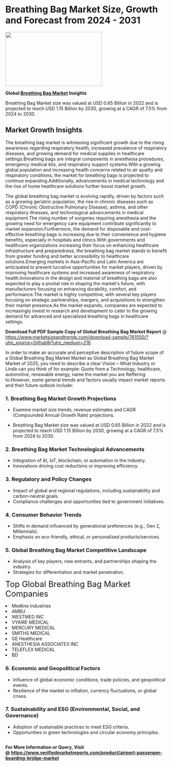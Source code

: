 <H1>Breathing Bag Market Size, Growth and Forecast from 2024 - 2031</H1><img class="aligncenter size-medium wp-image-584254" src="https://thirdeyenews.in/wp-content/uploads/2024/09/Global-Market-Research-300x168.jpeg" alt="" width="300" height="168" /><p><strong>Global&nbsp;<a href="https://www.marketsizeandtrends.com/download-sample/761550/?utm_source=Github8j?utm_medium=216">Breathing Bag Market</a> Insights</strong></p><p>Breathing Bag Market size was valued at USD 0.65 Billion in 2022 and is projected to reach USD 1.15 Billion by 2030, growing at a CAGR of 7.5% from 2024 to 2030.</p><p><h2>Market Growth Insights</h2> <p>The breathing bag market is witnessing significant growth due to the rising awareness regarding respiratory health, increased prevalence of respiratory diseases, and growing demand for medical supplies in healthcare settings.Breathing bags are integral components in anesthesia procedures, emergency medical kits, and respiratory support systems.With a growing global population and increasing health concerns related to air quality and respiratory conditions, the market for breathing bags is projected to continue expanding.Additionally, advancements in medical technology and the rise of home healthcare solutions further boost market growth.</p> <p>The global breathing bag market is evolving rapidly, driven by factors such as a growing geriatric population, the rise in chronic diseases such as COPD (Chronic Obstructive Pulmonary Disease), asthma, and other respiratory illnesses, and technological advancements in medical equipment.The rising number of surgeries requiring anesthesia and the growing need for emergency care equipment contribute significantly to market expansion.Furthermore, the demand for disposable and cost-effective breathing bags is increasing due to their convenience and hygiene benefits, especially in hospitals and clinics.With governments and healthcare organizations increasing their focus on enhancing healthcare infrastructure and preparedness, the breathing bag market stands to benefit from greater funding and better accessibility to healthcare solutions.Emerging markets in Asia-Pacific and Latin America are anticipated to present lucrative opportunities for market players, driven by improving healthcare systems and increased awareness of respiratory health.Innovations in the design and material of breathing bags are also expected to play a pivotal role in shaping the market's future, with manufacturers focusing on enhancing durability, comfort, and performance.The market is highly competitive, with several key players focusing on strategic partnerships, mergers, and acquisitions to strengthen their market presence.As the market expands, companies are expected to increasingly invest in research and development to cater to the growing demand for advanced and specialized breathing bags in healthcare settings.</p> <p><span class=""><strong>Download Full PDF Sample Copy of Global Breathing Bag Market Report</strong> @ <a href="https://www.marketsizeandtrends.com/download-sample/761550/?utm_source=Github8j?utm_medium=216" target="_blank">https://www.marketsizeandtrends.com/download-sample/761550/?utm_source=Github8j?utm_medium=216</a></span></p><p>In order to make an accurate and perceptive description of future scope of a Global&nbsp;Breathing Bag Market Market as Global&nbsp;Breathing Bag Market Market of 2025, you need to describe a clear Vision &ndash; What Industry or Linda can you think of for example: Quote from a Technology, healthcare, automotive, renewable energy, name the market you are Reffering to.However, some general trends and factors usually impact market reports and their future outlook include:</p><h3>1.&nbsp;<strong>Breathing Bag Market Growth Projections</strong></h3><ul><li>Examine market size trends, revenue estimates and CAGR (Compounded Annual Growth Rate) projections.</li><li><p>Breathing Bag Market size was valued at USD 0.65 Billion in 2022 and is projected to reach USD 1.15 Billion by 2030, growing at a CAGR of 7.5% from 2024 to 2030.</p></li></ul><h3>2.&nbsp;<strong>Breathing Bag Market Technological Advancements</strong></h3><ul><li>Integration of AI, IoT, blockchain, or automation in the industry.</li><li>Innovations driving cost reductions or improving efficiency.</li></ul><h3>3.&nbsp;<strong>Regulatory and Policy Changes</strong></h3><ul><li>Impact of global and regional regulations, including sustainability and carbon-neutral goals.</li><li>Compliance challenges and opportunities tied to government initiatives.</li></ul><h3>4.&nbsp;<strong>Consumer Behavior Trends</strong></h3><ul><li>Shifts in demand influenced by generational preferences (e.g., Gen Z, Millennials).</li><li>Emphasis on eco-friendly, ethical, or personalized products/services.</li></ul><h3>5.&nbsp;<strong>Global Breathing Bag Market Competitive Landscape</strong></h3><ul><li>Analysis of key players, new entrants, and partnerships shaping the industry.</li><li>Strategies for differentiation and market penetration.</li></ul><p data-pm-slice="1 1 []"><span style="color: inherit; font-family: inherit; font-size: 25px;">Top Global Breathing Bag Market Companies</span></p><div class="" data-test-id=""><p><li>Medline Industries</li><li> AMBU</li><li> WESTMED INC</li><li> VYAIRE MEDICAL</li><li> MERCURY MEDICAL</li><li> SMITHS MEDICAL</li><li> GE Healthcare</li><li> ANESTHESIA ASSOCIATES INC</li><li> TELEFLEX MEDICAL</li><li> BD</li></p></div><h3>6.&nbsp;<strong>Economic and Geopolitical Factors</strong></h3><ul><li>Influence of global economic conditions, trade policies, and geopolitical events.</li><li>Resilience of the market to inflation, currency fluctuations, or global crises.</li></ul><h3>7.&nbsp;<strong>Sustainability and ESG (Environmental, Social, and Governance)</strong></h3><ul><li>Adoption of sustainable practices to meet ESG criteria.</li><li>Opportunities in green technologies and circular economy principles.</li></ul><h2><strong style="font-size: 14px;">For More Information or Query, Visit @&nbsp;</strong><a style="background-color: #ffffff; font-size: 14px;" href="https://www.marketsizeandtrends.com/report/breathing-bag-market/" target="_blank">https://www.verifiedmarketreports.com/product/airport-passenger-boarding-bridge-market</a></h2>